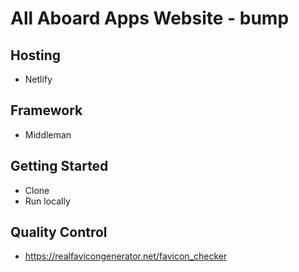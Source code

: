 # All Aboard Apps Website - bump

## Hosting

* Netlify

## Framework

* Middleman

## Getting Started

* Clone
* Run locally

## Quality Control

* https://realfavicongenerator.net/favicon_checker
